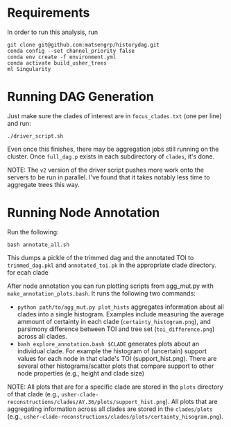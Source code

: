 # Requirements
In order to run this analysis, run

```
git clone git@github.com:matsengrp/historydag.git
conda config --set channel_priority false
conda env create -f environment.yml
conda activate build_usher_trees
ml Singularity
```

# Running DAG Generation
Just make sure the clades of interest are in `focus_clades.txt` (one per line)
and run:

```
./driver_script.sh
```

Even once this finishes, there may be aggregation jobs still running on the
cluster. Once `full_dag.p` exists in each subdirectory of `clades`, it's done.

NOTE: The `v2` version of the driver script pushes more work onto the servers to
be run in parallel. I've found that it takes notably less time to aggregate trees
this way.

# Running Node Annotation
Run the following:
```
bash annotate_all.sh
```
This dumps a pickle of the trimmed dag and the annotated TOI to `trimmed_dag.pkl` and `annotated_toi.pk` in the appropriate
clade directory. for ecah clade 

After node annotation you can run plotting scripts from agg_mut.py with `make_annotation_plots.bash`. It
runs the following two commands:
- `python path/to/agg_mut.py plot_hists` aggregates information about all clades into a single histogram.
Examples include measuring the average ammount of certainty in each clade (`certainty_histogram.png`), and
parsimony difference between TOI and tree set (`toi_difference.png`) across all clades.
- `bash explore_annotation.bash $CLADE` generates plots about an individual clade. For example the histogram
of (uncertain) support values for each node in that clade's TOI (support_hist.png). There are several other
histograms/scatter plots that compare support to other node properties (e.g., height and clade size)

NOTE: All plots that are for a specific clade are stored in the `plots` directory of that clade (e.g., `usher-clade-reconstructions/clades/AY.36/plots/support_hist.png`). All plots that are aggregating information across all clades are stored in the `clades/plots` (e.g., `usher-clade-reconstructions/clades/plots/certainty_hisogram.png`).
